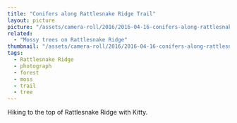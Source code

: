 ```yaml
---
title: "Conifers along Rattlesnake Ridge Trail"
layout: picture
picture: "/assets/camera-roll/2016/2016-04-16-conifers-along-rattlesnake-ridge-trail/20160416_161203450_iOS.jpg"
related:
  - "Mossy trees on Rattlesnake Ridge"
thumbnail: "/assets/camera-roll/2016/2016-04-16-conifers-along-rattlesnake-ridge-trail/20160416_161203450_iOS-thumbnail.jpg"
tags:
  - Rattlesnake Ridge
  - photograph
  - forest
  - moss
  - trail
  - tree
---
```

Hiking to the top of Rattlesnake Ridge with Kitty.